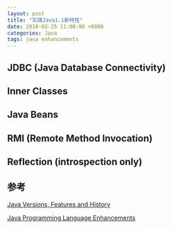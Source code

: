 ```yaml
---
layout: post
title: "实践Java1.1新特性"
date: 2018-02-25 11:08:00 +0800
categories: Java
tags: java enhancements
---
```


## JDBC (Java Database Connectivity)

## Inner Classes

## Java Beans

## RMI (Remote Method Invocation)

## Reflection (introspection only)

## 参考

[Java Versions, Features and History](https://javapapers.com/core-java/java-features-and-history/)

[Java Programming Language Enhancements](https://docs.oracle.com/javase/8/docs/technotes/guides/language/enhancements.html)